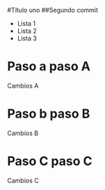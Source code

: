 #Título uno
##Segundo commit

- Lista 1
- Lista 2
- Lista 3

# Paso a paso A
Cambios A

# Paso b paso B
Cambios B

# Paso C paso C
Cambios C